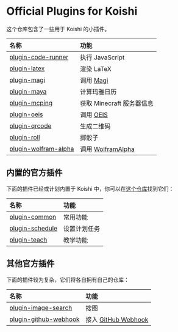 # Official Plugins for Koishi

这个仓库包含了一些用于 Koishi 的小插件。

| 名称 | 功能 |
|:--|:--|
| [plugin-code-runner](https://github.com/koishijs/plugins/tree/master/plugin-code-runner) | 执行 JavaScript |
| [plugin-latex](https://github.com/koishijs/plugins/tree/master/plugin-latex) | 渲染 LaTeX |
| [plugin-magi](https://github.com/koishijs/plugins/tree/master/plugin-magi) | 调用 [Magi](https://magi.com/) |
| [plugin-maya](https://github.com/koishijs/plugins/tree/master/plugin-maya) | 计算玛雅日历 |
| [plugin-mcping](https://github.com/koishijs/plugins/tree/master/plugin-mcping) | 获取 Minecraft 服务器信息 |
| [plugin-oeis](https://github.com/koishijs/plugins/tree/master/plugin-oeis) | 调用 [OEIS](https://oeis.org/) |
| [plugin-qrcode](https://github.com/koishijs/plugins/tree/master/plugin-qrcode) | 生成二维码 |
| [plugin-roll](https://github.com/koishijs/plugins/tree/master/plugin-roll) | 掷骰子 |
| [plugin-wolfram-alpha](https://github.com/koishijs/plugins/tree/master/plugin-wolfram-alpha) | 调用 [WolframAlpha](https://www.wolframalpha.com/) |

## 内置的官方插件

下面的插件已经或计划内置于 Koishi 中，你可以在[这个仓库](https://github.com/koishijs/koishi)找到它们：

| 名称 | 功能 |
|:--|:--|
| [plugin-common](https://github.com/koishijs/koishi/tree/master/packages/plugin-common) | 常用功能 |
| [plugin-schedule](https://github.com/koishijs/koishi/tree/master/packages/plugin-schedule) | 设置计划任务 |
| [plugin-teach](https://github.com/koishijs/koishi/tree/master/packages/plugin-teach) | 教学功能 |

## 其他官方插件

下面的插件较为复杂，它们将各自拥有自己的仓库：

| 名称 | 功能 |
|:--|:--|
| [plugin-image-search](https://github.com/koishijs/plugin-image-search) | 搜图 |
| [plugin-github-webhook](https://github.com/koishijs/plugin-github-webhook) | 接入 [GitHub Webhook](https://developer.github.com/webhooks/) |

